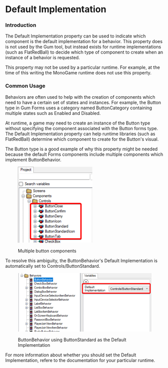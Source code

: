 # Default Implementation

### Introduction

The Default Implementation property can be used to indicate which component is the default implementation for a behavior. This property does is not used by the Gum tool, but instead exists for runtime implementations (such as FlatRedBall) to decide which type of component to create when an instance of a behavior is requested.

This property may not be used by a particular runtime. For example, at the time of this writing the MonoGame runtime does not use this property.

### Common Usage

Behaviors are often used to help with the creation of components which need to have a certain set of states and instances. For example, the Button type in Gum Forms uses a category named ButtonCategory containing multiple states such as Enabled and Disabled.

At runtime, a game may need to create an instance of the Button type without specifying the component associated with the Button forms type. The Default Implementation property can help runtime libraries (such as FlatRedBall) determine which component to create for the Button's visual.

The Button type is a good example of why this property might be needed because the default Forms components include multiple components which implement ButtonBehavior.

<figure><img src="../../../.gitbook/assets/image (2) (1) (1).png" alt=""><figcaption><p>Multiple button components</p></figcaption></figure>

To resolve this ambiguity, the ButtonBehavior's Default Implementation is automatically set to Controls/ButtonStandard.

<figure><img src="../../../.gitbook/assets/image (1) (1) (1) (1).png" alt=""><figcaption><p>ButtonBehavior using ButtonStandard as the Default Implementation</p></figcaption></figure>

For more information about whether you should set the Default Implementation, refere to the documentation for your particular runtime.
